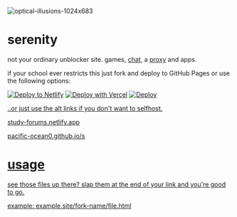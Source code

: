 ![optical-illusions-1024x683](https://github.com/Flake6/serenity/assets/164063937/fb3f938d-7a1d-486d-a259-9fd028a2f374)
# serenity


not your ordinary unblocker site. games, [chat](https://voxel.is-a.dev/serenity/chat.html), a [proxy](https://voxel.is-a.dev/serenity/pr0xy.md) and apps.

if your school ever restricts this just fork and deploy to GitHub Pages or use the following options:

<a href="https://app.netlify.com/start/deploy?repository=https://github.com/Flake6/Serenity"><img src="https://www.netlify.com/img/deploy/button.svg" alt="Deploy to Netlify"></a>
<a href="https://vercel.com/new/clone?repository-url=https%3A%2F%2Fgithub.com%2FFlake6%2FSerenity"><img src="https://vercel.com/button" alt="Deploy with Vercel"/></a>
<a href="https://heroku.com/deploy?template=https://github.com/Flake6/Serenity"><img src="https://www.herokucdn.com/deploy/button.svg" alt="Deploy">

..or just use the alt links if you don't want to selfhost.

study-forums.netlify.app

pacific-ocean0.github.io/s

# usage

see those files up there? slap them at the end of your link and you're good to go.

example: example.site/fork-name/file.html
